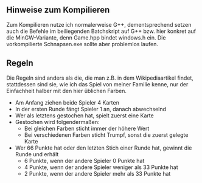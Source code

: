 ## Hinweise zum Kompilieren
Zum Kompilieren nutze ich normalerweise G++, dementsprechend setzen auch die Befehle im beiliegenden Batchskript auf G++ bzw. hier konkret auf die  MinGW-Variante, denn Game.hpp bindet windows.h ein.
Die vorkompilierte Schnapsen.exe sollte aber problemlos laufen.

## Regeln
Die Regeln sind anders als die, die man z.B. in dem Wikipediaartikel findet, stattdessen sind sie, wie ich das Spiel von meiner Familie kenne, nur der Einfachheit halber mit den hier üblichen Farben.

- Am Anfang ziehen beide Spieler 4 Karten
- In der ersten Runde fängt Spieler 1 an, danach abwechselnd
- Wer als letztens gestochen hat, spielt zuerst eine Karte
- Gestochen wird folgendermaßen:
    - Bei gleichen Farben sticht immer der höhere Wert
    - Bei verschiedenen Farben sticht Trumpf, sonst die
      zuerst gelegte Karte
- Wer 66 Punkte hat oder den letzten Stich einer Runde hat,
  gewinnt die Runde und erhält
    - 6 Punkte, wenn der andere Spieler 0 Punkte hat
    - 4 Punkte, wenn der andere Spieler weniger als 33 Punkte hat
    - 2 Punkte, wenn der andere Spieler mehr als 33 Punkte hat